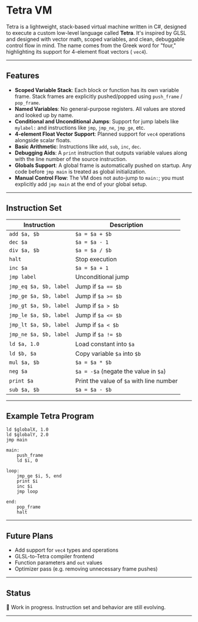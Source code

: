# Tetra VM

Tetra is a lightweight, stack-based virtual machine written in C#, designed to execute a custom low-level language
called **Tetra**. It's inspired by GLSL and designed with vector math, scoped variables, and clean, debuggable control
flow in mind. The name comes from the Greek word for "four," highlighting its support for 4-element float vectors (
`vec4`).

---

## Features

- **Scoped Variable Stack**: Each block or function has its own variable frame. Stack frames are explicitly
  pushed/popped using `push_frame` / `pop_frame`.
- **Named Variables**: No general-purpose registers. All values are stored and looked up by name.
- **Conditional and Unconditional Jumps**: Support for jump labels like `mylabel:` and instructions like `jmp`,
  `jmp_ne`, `jmp_ge`, etc.
- **4-element Float Vector Support**: Planned support for `vec4` operations alongside scalar floats.
- **Basic Arithmetic**: Instructions like `add`, `sub`, `inc`, `dec`.
- **Debugging Aids**: A `print` instruction that outputs variable values along with the line number of the source
  instruction.
- **Globals Support**: A global frame is automatically pushed on startup. Any code before `jmp main` is treated as
  global initialization.
- **Manual Control Flow**: The VM does not auto-jump to `main:`; you must explicitly add `jmp main` at the end of your
  global setup.

---

## Instruction Set

| Instruction              | Description |
|--------------------------|-------------|
| `add $a, $b`             | `$a = $a + $b` |
| `dec $a`                 | `$a = $a - 1` |
| `div $a, $b`             | `$a = $a / $b` |
| `halt`                   | Stop execution |
| `inc $a`                 | `$a = $a + 1` |
| `jmp label`              | Unconditional jump |
| `jmp_eq $a, $b, label`   | Jump if `$a == $b` |
| `jmp_ge $a, $b, label`   | Jump if `$a >= $b` |
| `jmp_gt $a, $b, label`   | Jump if `$a > $b` |
| `jmp_le $a, $b, label`   | Jump if `$a <= $b` |
| `jmp_lt $a, $b, label`   | Jump if `$a < $b` |
| `jmp_ne $a, $b, label`   | Jump if `$a != $b` |
| `ld $a, 1.0`             | Load constant into `$a` |
| `ld $b, $a`              | Copy variable `$a` into `$b` |
| `mul $a, $b`             | `$a = $a * $b` |
| `neg $a`                 | `$a = -$a` (negate the value in `$a`) |
| `print $a`               | Print the value of `$a` with line number |
| `sub $a, $b`             | `$a = $a - $b` |

---

## Example Tetra Program

```tetra
ld $globalX, 1.0
ld $globalY, 2.0
jmp main

main:
    push_frame
    ld $i, 0

loop:
    jmp_ge $i, 5, end
    print $i
    inc $i
    jmp loop

end:
    pop_frame
    halt
```

---

## Future Plans

- Add support for `vec4` types and operations
- GLSL-to-Tetra compiler frontend
- Function parameters and `out` values
- Optimizer pass (e.g. removing unnecessary frame pushes)

---

## Status

🚧 Work in progress. Instruction set and behavior are still evolving.

---